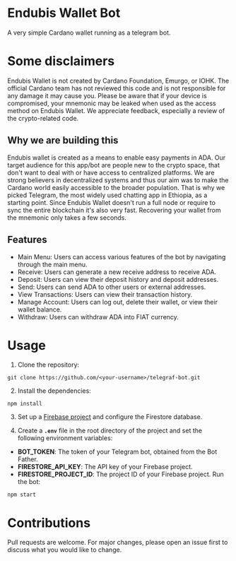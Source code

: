 # Endubis Wallet Bot

A very simple Cardano wallet running as a telegram bot.

# Some disclaimers

Endubis Wallet is not created by Cardano Foundation, Emurgo, or IOHK. The official Cardano team has not reviewed this code and is not responsible for any damage it may cause you. Please be aware that if your device is compromised, your mnemonic may be leaked when used as the access method on Endubis Wallet. We appreciate feedback, especially a review of the crypto-related code.

## Why we are building this

Endubis wallet is created as a means to enable easy payments in ADA. Our target audience for this app/bot are people new to the crypto space, that don't want to deal with or have access to centralized platforms. We are strong believers in decentralized systems and thus our aim was to make the Cardano world easily accessible to the broader population. That is why we picked Telegram, the most widely used chatting app in Ethiopia, as a starting point. Since Endubis Wallet doesn't run a full node or require to sync the entire blockchain it's also very fast. Recovering your wallet from the mnemonic only takes a few seconds. 

## Features

* Main Menu: Users can access various features of the bot by navigating through the main menu.
* Receive: Users can generate a new receive address to receive ADA.
* Deposit: Users can view their deposit history and deposit addresses.
* Send: Users can send ADA to other users or external addresses.
* View Transactions: Users can view their transaction history.
* Manage Account: Users can log out, delete their wallet, or view their wallet balance.
* Withdraw: Users can withdraw ADA into FIAT currency.

# Usage
1. Clone the repository:
```
git clone https://github.com/<your-username>/telegraf-bot.git
```
2. Install the dependencies:
```
npm install
```
3. Set up a  [Firebase project](https://firebase.google.com/docs/web/setup) and configure the Firestore database.

4. Create a **`.env`** file in the root directory of the project and set the following environment variables:

* **BOT_TOKEN**: The token of your Telegram bot, obtained from the Bot Father.
* **FIRESTORE_API_KEY**: The API key of your Firebase project.
* **FIRESTORE_PROJECT_ID**: The project ID of your Firebase project.
Run the bot:
```
npm start
```
# Contributions
Pull requests are welcome. For major changes, please open an issue first to discuss what you would like to change.
